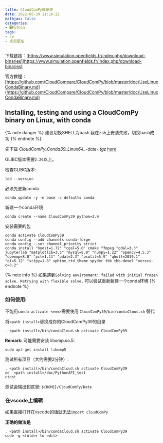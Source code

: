 ```yaml
---
title: CloudComPy库安装 
date: 2022-08-30 11:16:22
mathjax: false
categories:
- 🖥️Python
tags:
- cv
- 点云配准
---
```


下载链接：[https://www.simulation.openfields.fr/index.php/download-binaries](https://www.simulation.openfields.fr/index.php/download-binaries)

官方教程：[https://github.com/CloudCompare/CloudComPy/blob/master/doc/UseLinuxCondaBinary.md](https://github.com/CloudCompare/CloudComPy/blob/master/doc/UseLinuxCondaBinary.md)

## Installing, testing and using a CloudComPy binary on Linux, with conda

{% note danger %}
建议切换SHELL为bash
我在zsh上安装失败，切换bash成功
{% endnote %}

先下载 *CloudComPy_Conda39_Linux64_-date-.tgz* [here](https://www.simulation.openfields.fr/index.php/download-binaries)

GLIBC版本需要``2.29``以上。

检查GLIBC版本:
```
ldd --version
```

必须先更新conda
```
conda update -y -n base -c defaults conda
```

新建一个conda环境
```
conda create --name CloudComPy39 python=3.9
```

安装需要的包
```
conda activate CloudComPy39
conda config --add channels conda-forge
conda config --set channel_priority strict
conda install "boost=1.72" "cgal=5.0" cmake ffmpeg "gdal=3.3" jupyterlab "matplotlib=3.5" "mysql=8.0" "numpy=1.22" "opencv=4.5.3" "openmp=8.0" "pcl=1.11" "pdal=2.3" "psutil=5.9" "qhull=2019.1" "qt=5.12" "scipy=1.8" sphinx_rtd_theme spyder tbb tbb-devel "xerces-c=3.2"
```

{% note info %}
如果遇到``Solving environment: failed with initial frozen solve. Retrying with flexible solve.``
可以尝试重新新建一个conda环境
{% endnote %}


### 如何使用:

不能用``conda activate <env>``需要使用 ``CloudComPy39/bin/condaCloud.sh`` 替代

将``<path install>``替换成你的CloudComPy39的目录
```
. <path install>/bin/condaCloud.sh activate CloudComPy39
```

**Remark**: 可能需要安装 libomp.so.5:
```
sudo apt-get install libomp5

```

测试所有项目（大约需要2分钟）:
```
. <path install>/bin/condaCloud.sh activate CloudComPy39
cd  <path install>/doc/PythonAPI_test
ctest
```

测试会输出到这里: `${HOME}/CloudComPy/Data`

### 在vscode上编辑

如果直接打开在vscode的话就无法``import cloudComPy``

**正确的做法是**
```
. <path install>/bin/condaCloud.sh activate CloudComPy39
code -g <folder to edit>
```